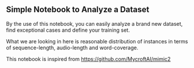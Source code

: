 ## Simple Notebook to Analyze a Dataset

By the use of this notebook, you can easily analyze a brand new dataset, find exceptional cases and define your training set.

What we are looking in here is reasonable distribution of instances in terms of sequence-length, audio-length and word-coverage. 

This notebook is inspired from https://github.com/MycroftAI/mimic2
